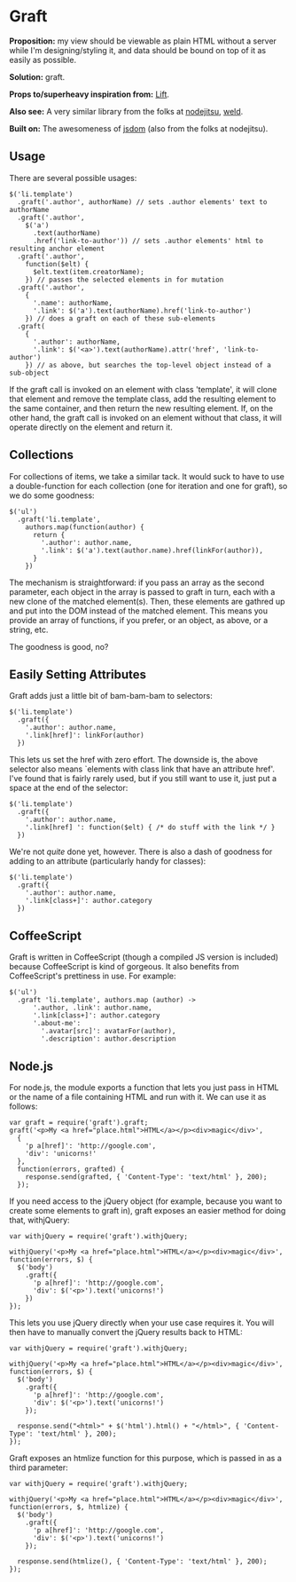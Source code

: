 # Graft

**Proposition:** my view should be viewable as plain HTML without a server while
I'm designing/styling it, and data should be bound on top of it as easily as
possible.

**Solution:** graft.

**Props to/superheavy inspiration from:** [Lift][].

**Also see:** A very similar library from the folks at [nodejitsu][], [weld][].

**Built on:** The awesomeness of [jsdom][] (also from the folks at nodejitsu).

[lift]: http://liftweb.net/
[nodejitsu]: http://nodejitsu.com/
[weld]: https://github.com/hij1nx/weld
[jsdom]: https://github.com/tmpvar/jsdom

## Usage

There are several possible usages:

    $('li.template')
      .graft('.author', authorName) // sets .author elements' text to authorName
      .graft('.author',
        $('a')
          .text(authorName)
          .href('link-to-author')) // sets .author elements' html to resulting anchor element
      .graft('.author',
        function($elt) {
          $elt.text(item.creatorName);
        }) // passes the selected elements in for mutation
      .graft('.author',
        {
          '.name': authorName,
          '.link': $('a').text(authorName).href('link-to-author')
        }) // does a graft on each of these sub-elements
      .graft(
        {
          '.author': authorName,
          '.link': $('<a>').text(authorName).attr('href', 'link-to-author')
        }) // as above, but searches the top-level object instead of a sub-object

If the graft call is invoked on an element with class 'template', it
will clone that element and remove the template class, add the resulting
element to the same container, and then return the new resulting element. If,
on the other hand, the graft call is invoked on an element without that class,
it will operate directly on the element and return it.

## Collections

For collections of items, we take a similar tack. It would suck to have to use
a double-function for each collection (one for iteration and one for graft), so
we do some goodness:

    $('ul')
      .graft('li.template',
        authors.map(function(author) {
          return {
            '.author': author.name,
            '.link': $('a').text(author.name).href(linkFor(author)),
          }
        })

The mechanism is straightforward: if you pass an array as the second parameter,
each object in the array is passed to graft in turn, each with a new clone of
the matched element(s). Then, these elements are gathred up and put into the
DOM instead of the matched element. This means you provide an array of
functions, if you prefer, or an object, as above, or a string, etc.

The goodness is good, no?

## Easily Setting Attributes

Graft adds just a little bit of bam-bam-bam to selectors:

    $('li.template')
      .graft({
        '.author': author.name,
        '.link[href]': linkFor(author)
      })

This lets us set the href with zero effort. The downside is, the above selector
also means `elements with class link that have an attribute href'. I've found
that is fairly rarely used, but if you still want to use it, just put a space
at the end of the selector:

    $('li.template')
      .graft({
        '.author': author.name,
        '.link[href] ': function($elt) { /* do stuff with the link */ }
      })

We're not *quite* done yet, however. There is also a dash of goodness for
adding to an attribute (particularly handy for classes):

    $('li.template')
      .graft({
        '.author': author.name,
        '.link[class+]': author.category
      })

## CoffeeScript

Graft is written in CoffeeScript (though a compiled JS version is included)
because CoffeeScript is kind of gorgeous. It also benefits from CoffeeScript's
prettiness in use. For example:

    $('ul')
      .graft 'li.template', authors.map (author) ->
          '.author, .link': author.name,
          '.link[class+]': author.category
          '.about-me':
            '.avatar[src]': avatarFor(author),
            '.description': author.description

## Node.js

For node.js, the module exports a function that lets you just pass in HTML or
the name of a file containing HTML and run with it. We can use it as follows:

    var graft = require('graft').graft;
    graft('<p>My <a href="place.html">HTML</a></p><div>magic</div>',
      {
        'p a[href]': 'http://google.com',
        'div': 'unicorns!'
      },
      function(errors, grafted) {
        response.send(grafted, { 'Content-Type': 'text/html' }, 200);
      });

If you need access to the jQuery object (for example, because you want to
create some elements to graft in), graft exposes an easier method for doing
that, withjQuery:

    var withjQuery = require('graft').withjQuery;

    withjQuery('<p>My <a href="place.html">HTML</a></p><div>magic</div>', function(errors, $) {
      $('body')
        .graft({
          'p a[href]': 'http://google.com',
          'div': $('<p>').text('unicorns!')
        })
    });

This lets you use jQuery directly when your use case requires it. You will then
have to manually convert the jQuery results back to HTML:

    var withjQuery = require('graft').withjQuery;

    withjQuery('<p>My <a href="place.html">HTML</a></p><div>magic</div>', function(errors, $) {
      $('body')
        .graft({
          'p a[href]': 'http://google.com',
          'div': $('<p>').text('unicorns!')
        });

      response.send("<html>" + $('html').html() + "</html>", { 'Content-Type': 'text/html' }, 200);
    });

Graft exposes an htmlize function for this purpose, which is passed in as a third parameter:

    var withjQuery = require('graft').withjQuery;

    withjQuery('<p>My <a href="place.html">HTML</a></p><div>magic</div>', function(errors, $, htmlize) {
      $('body')
        .graft({
          'p a[href]': 'http://google.com',
          'div': $('<p>').text('unicorns!')
        });

      response.send(htmlize(), { 'Content-Type': 'text/html' }, 200);
    });
